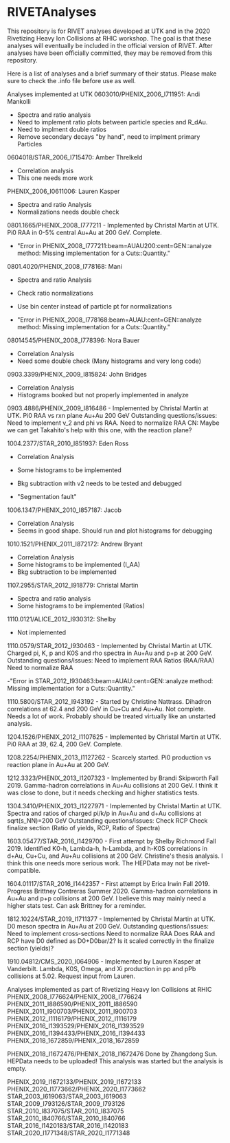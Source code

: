 # RIVETAnalyses
This repository is for RIVET analyses developed at UTK and in the 2020 Rivetizing Heavy Ion Collisions at RHIC workshop.  The goal is that these analyses will eventually be included in the official version of RIVET.  After analyses have been officially committed, they may be removed from this repository.

Here is a list of analyses and a brief summary of their status.  Please make sure to check the .info file before use as well.

Analyses implemented at UTK
0603010/PHENIX_2006_I711951: Andi Mankolli
- Spectra and ratio analysis
- Need to implement ratio plots between particle species and R_dAu.
- Need to implment double ratios
- Remove secondary decays "by hand", need to implment primary Particles

0604018/STAR_2006_I715470: Amber Threlkeld
- Correlation analysis
- This one needs more work

PHENIX_2006_I0611006: Lauren Kasper
- Spectra and ratio Analysis
- Normalizations needs double check

0801.1665/PHENIX_2008_I777211 - Implemented by Christal Martin at UTK.  Pi0 RAA in 0-5% central Au+Au at 200 GeV.  Complete.
- "Error in PHENIX_2008_I777211:beam=AUAU200:cent=GEN::analyze method: Missing implementation for a Cuts::Quantity."

0801.4020/PHENIX_2008_I778168: Mani
- Spectra and ratio Analysis
- Check ratio normalizations
- Use bin center instead of particle pt for normalizations

- "Error in PHENIX_2008_I778168:beam=AUAU:cent=GEN::analyze method: Missing implementation for a Cuts::Quantity."

08014545/PHENIX_2008_I778396: Nora Bauer
- Correlation Analysis
- Need some double check (Many histograms and very long code)

0903.3399/PHENIX_2009_I815824: John Bridges
- Correlation Analysis
- Histograms booked but not properly implemented in analyze

0903.4886/PHENIX_2009_I816486 - Implemented by Christal Martin at UTK.  Pi0 RAA vs rxn plane Au+Au 200 GeV
Outstanding questions/issues:
Need to implement v_2 and phi vs RAA.
Need to normalize RAA
CN: Maybe we can get Takahito's help with this one, with the reaction plane?

1004.2377/STAR_2010_I851937: Eden Ross
- Correlation Analysis
- Some histograms to be implemented
- Bkg subtraction with v2 needs to be tested and debugged

- "Segmentation fault"

1006.1347/PHENIX_2010_I857187: Jacob
- Correlation Analysis
- Seems in good shape. Should run and plot histograms for debugging

1010.1521/PHENIX_2011_I872172: Andrew Bryant
- Correlation Analysis
- Some histograms to be implemented (I_AA)
- Bkg subtraction to be implemented

1107.2955/STAR_2012_I918779: Christal Martin
- Spectra and ratio analysis
- Some histograms to be implemented (Ratios)

1110.0121/ALICE_2012_I930312: Shelby
- Not implemented

1110.0579/STAR_2012_I930463 - Implemented by Christal Martin at UTK. Charged pi, K, p and K0S and rho spectra in Au+Au and p+p at 200 GeV.
Outstanding questions/issues:
Need to implement RAA Ratios (RAA/RAA)
Need to normalize RAA

-"Error in STAR_2012_I930463:beam=AUAU:cent=GEN::analyze method: Missing implementation for a Cuts::Quantity."

1110.5800/STAR_2012_I943192 - Started by Christine Nattrass.  Dihadron correlations at 62.4 and 200 GeV in Cu+Cu and Au+Au.  Not complete.  Needs a lot of work.  Probably should be treated virtually like an unstarted analysis.

1204.1526/PHENIX_2012_I1107625 - Implemented by Christal Martin at UTK.  Pi0 RAA at 39, 62.4, 200 GeV.  Complete.

1208.2254/PHENIX_2013_I1127262 - Scarcely started.  Pi0 production vs reaction plane in Au+Au at 200 GeV.

1212.3323/PHENIX_2013_I1207323 - Implemented by Brandi Skipworth Fall 2019.  Gamma-hadron correlations in Au+Au collisions at 200 GeV.  I think it was close to done, but it needs checking and higher statistics tests.

1304.3410/PHENIX_2013_I1227971 - Implemented by Christal Martin at UTK.  Spectra and ratios of charged pi/k/p in Au+Au and d+Au collisions at sqrt(s_NN)=200 GeV
Outstanding questions/issues:
Check RCP
Check finalize section (Ratio of yields, RCP, Ratio of Spectra)

1603.05477/STAR_2016_I1429700 - First attempt by Shelby Richmond Fall 2019.  Identified K0-h, Lambda-h, h-Lambda, and h-K0S correlations in d+Au, Cu+Cu, and Au+Au collisions at 200 GeV.  Christine's thesis analysis.  I think this one needs more serious work.  The HEPData may not be rivet-compatible.

1604.01117/STAR_2016_I1442357 - First attempt by Erica Irwin Fall 2019.  Progress Brittney Contreras Summer 2020.  Gamma-hadron correlations in Au+Au and p+p collisions at 200 GeV.  I believe this may mainly need a higher stats test.  Can ask Brittney for a reminder.

1812.10224/STAR_2019_I1711377 - Implemented by Christal Martin at UTK.  D0 meson spectra in Au+Au at 200 GeV.
Outstanding questions/issues:
Need to implement cross-sections
Need to normalize RAA
Does RAA and RCP have D0 defined as D0+D0bar/2? Is it scaled correctly in the finalize section (yields)?

1910.04812/CMS_2020_I064906 - Implemented by Lauren Kasper at Vanderbilt.  Lambda, K0S, Omega, and Xi production in pp and pPb collisions at 5.02.  Request input from Lauren.

Analyses implemented as part of Rivetizing Heavy Ion Collisions at RHIC
PHENIX_2008_I776624/PHENIX_2008_I776624
PHENIX_2011_I886590/PHENIX_2011_I886590
PHENIX_2011_I900703/PHENIX_2011_I900703
PHENIX_2012_I1116179/PHENIX_2012_I1116179
PHENIX_2016_I1393529/PHENIX_2016_I1393529
PHENIX_2016_I1394433/PHENIX_2016_I1394433
PHENIX_2018_1672859/PHENIX_2018_1672859

PHENIX_2018_I1672476/PHENIX_2018_I1672476
Done by Zhangdong Sun.  HEPData needs to be uploaded!  This analysis was started but the analysis is empty.

PHENIX_2019_I1672133/PHENIX_2019_I1672133
PHENIX_2020_I1773662/PHENIX_2020_I1773662
STAR_2003_I619063/STAR_2003_I619063
STAR_2009_I793126/STAR_2009_I793126
STAR_2010_I837075/STAR_2010_I837075
STAR_2010_I840766/STAR_2010_I840766
STAR_2016_I1420183/STAR_2016_I1420183
STAR_2020_I1771348/STAR_2020_I1771348
